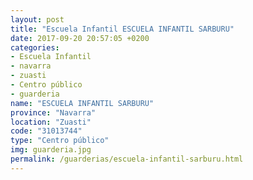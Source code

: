 ```yaml
---
layout: post
title: "Escuela Infantil ESCUELA INFANTIL SARBURU"
date: 2017-09-20 20:57:05 +0200
categories:
- Escuela Infantil
- navarra
- zuasti
- Centro público
- guarderia
name: "ESCUELA INFANTIL SARBURU"
province: "Navarra"
location: "Zuasti"
code: "31013744"
type: "Centro público"
img: guarderia.jpg
permalink: /guarderias/escuela-infantil-sarburu.html
---
```

